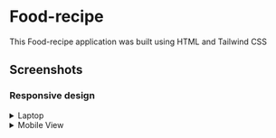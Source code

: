# Food-recipe
This Food-recipe application was built using HTML and Tailwind CSS

## Screenshots

<h3> Responsive design</h3>
<details>
 <summary> Laptop </summary>
<img width="960" alt="image" src="https://user-images.githubusercontent.com/81313711/213664085-de595d19-f51d-4748-8de6-de99ee2f087c.png">
</details>

<details>
<summary>Mobile View</summary>
<img width="219" alt="image" src="https://user-images.githubusercontent.com/81313711/213665061-dc4ec243-f913-4370-9728-77c5bd472c38.png">

<img width="219" alt="image" src="https://user-images.githubusercontent.com/81313711/213665142-f2f95e8a-d49d-4dd0-9ce3-077a7f38a854.png">
 ![image](https://github.com/Prasad-mutnale/Food-recipe/assets/81313711/751532c7-65c0-4796-ac04-2394451d1cd0)


</details>



